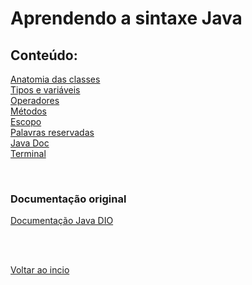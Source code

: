 # Aprendendo a sintaxe Java

## Conteúdo:
[Anatomia das classes](/Arquivos/Conteudo/2%20-%20Conhecendo%20a%20linguagem%20Java/2.2.1%20Anatomia%20das%20classes.md)<br>
[Tipos e variáveis](/Arquivos/Conteudo/2%20-%20Conhecendo%20a%20linguagem%20Java/2.2.2%20Tipos%20de%20dados%20e%20variaveis.md)<br>
[Operadores](/Arquivos/Conteudo/2%20-%20Conhecendo%20a%20linguagem%20Java/2.2.3%20Operadores.md)<br>
[Métodos](/Arquivos/Conteudo/2%20-%20Conhecendo%20a%20linguagem%20Java/2.2.4%20M%C3%A9todos.md)<br>
[Escopo](/Arquivos/Conteudo/2%20-%20Conhecendo%20a%20linguagem%20Java/2.2.5%20Escopo.md)<br>
[Palavras reservadas](/Arquivos/Conteudo/2%20-%20Conhecendo%20a%20linguagem%20Java/2.2.6%20Palavras%20reservadas.md)<br>
[Java Doc](/Arquivos/Conteudo/2%20-%20Conhecendo%20a%20linguagem%20Java/2.2.7%20Java%20Doc.md)<br>
[Terminal](/Arquivos/Conteudo/2%20-%20Conhecendo%20a%20linguagem%20Java/2.2.8%20Terminal.md)

<br>

### Documentação original
[Documentação Java DIO](https://felipe-silva-aguiar.gitbook.io/dio-java/gitbook/summary)

<br>

<br>

[Voltar ao incio](/README.md)